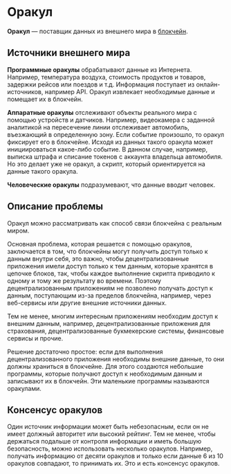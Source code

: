 # Оракул

**Оракул** — поставщик данных из внешнего мира в [блокчейн](/ru/blockchain/blockchain).

## Источники внешнего мира

**Программные оракулы** обрабатывают данные из Интернета. Например, температура воздуха, стоимость продуктов и товаров, задержки рейсов или поездов и т.д. Информация поступает из онлайн-источников, например API. Оракул извлекает необходимые данные и помещает их в блокчейн.

**Аппаратные оракулы** отслеживают объекты реального мира с помощью устройств и датчиков. Например, видеокамера с заданной аналитикой на пересечение линии отслеживает автомобиль, въезжающий в определенную зону. Если событие произошло, то оракул фиксирует его в блокчейне. Исходя из данных такого оракула может инициироваться какое-либо событие. В данном случае, например, выписка штрафа и списание токенов с аккаунта владельца автомобиля. Но это делает уже не оракул, а скрипт, который ориентируется на данные такого оракула.

**Человеческие оракулы** подразумевают, что данные вводит человек.

## Описание проблемы

Оракул можно рассматривать как способ связи блокчейна с реальным миром.

Основная проблема, которая решается с помощью оракулов, заключается в том, что блокчейны могут получить доступ только к данным внутри себя, это важно, чтобы децентрализованные приложения имели доступ только к тем данным, которые хранятся в цепочке блоков, так, чтобы каждое выполнение скрипта приводило к одному и тому же результату во времени. Поэтому децентрализованным приложениям не позволено получать доступ к данным, поступающим из-за пределов блокчейна, например, через веб-сервисы или другие внешние источники данных.

Тем не менее, многим интересным приложениям необходим доступ к внешним данным, например, децентрализованные приложения для страхования, децентрализованные букмекерские системы, финансовые сервисы и прочие.

Решение достаточно простое: если для выполнения децентрализованного приложения необходимы внешние данные, то они должны храниться в блокчейне. Для этого создаются небольшие программы, которые получают доступ к необходимым данным и записывают их в блокчейн. Эти маленькие программы называются оракулами.

## Консенсус оракулов

Один источник информации может быть небезопасным, если он не имеет должный авторитет или высокий рейтинг. Тем не менее, чтобы держаться подальше от контроля информации и иметь большую безопасность, можно использовать несколько оракулов. Например, получать информацию от десяти оракулов и только если данные 6 из 10 оракулов совпадают, то принимать их. Это и есть консенсус оракулов.
